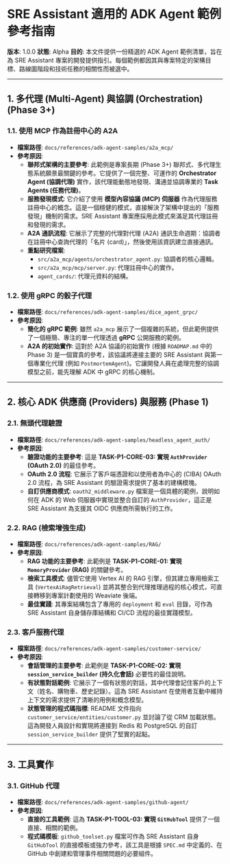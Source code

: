 # SRE Assistant 適用的 ADK Agent 範例參考指南

**版本**: 1.0.0
**狀態**: Alpha
**目的**: 本文件提供一份精選的 ADK Agent 範例清單，旨在為 SRE Assistant 專案的開發提供指引。每個範例都因其與專案特定的架構目標、路線圖階段和技術任務的相關性而被選中。

---

## 1. 多代理 (Multi-Agent) 與協調 (Orchestration) (Phase 3+)

### 1.1. 使用 MCP 作為註冊中心的 A2A
- **檔案路徑**: `docs/references/adk-agent-samples/a2a_mcp/`
- **參考原因**:
  - **聯邦式架構的主要參考**: 此範例是專案長期 (Phase 3+) 聯邦式、多代理生態系統願景最關鍵的參考。它提供了一個完整、可運作的 **Orchestrator Agent (協調代理)** 實作，該代理能動態地發現、溝通並協調專業的 **Task Agents (任務代理)**。
  - **服務發現模式**: 它介紹了使用 **模型內容協議 (MCP) 伺服器** 作為代理服務註冊中心的概念。這是一個穩健的模式，直接解決了架構中提出的「服務發現」機制的需求。SRE Assistant 專案應採用此模式來滿足其代理註冊和發現的需求。
  - **A2A 通訊流程**: 它展示了完整的代理對代理 (A2A) 通訊生命週期：協調者在註冊中心查詢代理的「名片 (card)」，然後使用該資訊建立直接通訊。
  - **重點研究檔案**:
    - `src/a2a_mcp/agents/orchestrator_agent.py`: 協調者的核心邏輯。
    - `src/a2a_mcp/mcp/server.py`: 代理註冊中心的實作。
    - `agent_cards/`: 代理元資料的結構。

### 1.2. 使用 gRPC 的骰子代理
- **檔案路徑**: `docs/references/adk-agent-samples/dice_agent_grpc/`
- **參考原因**:
  - **簡化的 gRPC 範例**: 雖然 `a2a_mcp` 展示了一個複雜的系統，但此範例提供了一個極簡、專注的單一代理透過 **gRPC** 公開服務的範例。
  - **A2A 的初始實作**: 這對於 A2A 協議的初始實作 (根據 `ROADMAP.md` 中的 Phase 3) 是一個寶貴的參考，該協議將連接主要的 SRE Assistant 與第一個專業化代理 (例如 `PostmortemAgent`)。它讓開發人員在處理完整的協調模型之前，能先理解 ADK 中 gRPC 的核心機制。

---
## 2. 核心 ADK 供應商 (Providers) 與服務 (Phase 1)

### 2.1. 無頭代理驗證
- **檔案路徑**: `docs/references/adk-agent-samples/headless_agent_auth/`
- **參考原因**:
  - **驗證功能的主要參考**: 這是 **TASK-P1-CORE-03: 實現 `AuthProvider` (OAuth 2.0)** 的最佳參考。
  - **OAuth 2.0 流程**: 它展示了客戶端憑證和以使用者為中心的 (CIBA) OAuth 2.0 流程，為 SRE Assistant 的驗證需求提供了基本的建構模塊。
  - **自訂供應商模式**: `oauth2_middleware.py` 檔案是一個具體的範例，說明如何在 ADK 的 Web 伺服器中實現並整合自訂的 `AuthProvider`，這正是 SRE Assistant 為支援其 OIDC 供應商所需執行的工作。

### 2.2. RAG (檢索增強生成)
- **檔案路徑**: `docs/references/adk-agent-samples/RAG/`
- **參考原因**:
  - **RAG 功能的主要參考**: 此範例是 **TASK-P1-CORE-01: 實現 `MemoryProvider` (RAG)** 的關鍵參考。
  - **檢索工具模式**: 儘管它使用 Vertex AI 的 RAG 引擎，但其建立專用檢索工具 (`VertexAiRagRetrieval`) 並將其整合到代理推理過程的核心模式，可直接轉移到專案計劃使用的 Weaviate 後端。
  - **最佳實踐**: 其專案結構包含了專用的 `deployment` 和 `eval` 目錄，可作為 SRE Assistant 自身儲存庫結構和 CI/CD 流程的最佳實踐模型。

### 2.3. 客戶服務代理
- **檔案路徑**: `docs/references/adk-agent-samples/customer-service/`
- **參考原因**:
  - **會話管理的主要參考**: 此範例是 **TASK-P1-CORE-02: 實現 `session_service_builder` (持久化會話)** 必要性的最佳說明。
  - **有狀態對話範例**: 它展示了一個有狀態的對話，其中代理會記住客戶的上下文（姓名、購物車、歷史記錄）。這為 SRE Assistant 在使用者互動中維持上下文的需求提供了清晰的用例和概念模型。
  - **狀態管理的程式碼指標**: README 文件指向 `customer_service/entities/customer.py` 並討論了從 CRM 加載狀態。這為開發人員設計和實現將連接到 Redis 和 PostgreSQL 的自訂 `session_service_builder` 提供了堅實的起點。

---
## 3. 工具實作

### 3.1. GitHub 代理
- **檔案路徑**: `docs/references/adk-agent-samples/github-agent/`
- **參考原因**:
  - **直接的工具範例**: 這為 **TASK-P1-TOOL-03: 實現 `GitHubTool`** 提供了一個直接、相關的範例。
  - **程式碼模板**: `github_toolset.py` 檔案可作為 SRE Assistant 自身 `GitHubTool` 的直接模板或強力參考，該工具是根據 `SPEC.md` 中定義的、在 GitHub 中創建和管理事件相關問題的必要組件。
